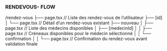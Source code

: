 


### RENDEVOUS- FLOW
/rendez-vous
├── page.tsx                      // Liste des rendez-vous de l’utilisateur
├── [id]
│    └── page.tsx                 // Détail d’un rendez-vous existant
├── nouveau
│    ├── page.tsx                 // Liste des médecins disponibles
│    ├── [medecinId]
│    │    ├── page.tsx            // Créneaux disponibles pour le médecin sélectionné
│    │    └── confirmation
│    │         └── page.tsx       // Confirmation du rendez-vous avant validation finale
